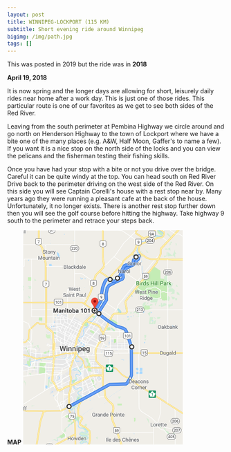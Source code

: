 ```yaml
---
layout: post
title: WINNIPEG-LOCKPORT (115 KM)
subtitle: Short evening ride around Winnipeg
bigimg: /img/path.jpg
tags: []
---
```


This was posted in 2019 but the ride was in **2018**

**April 19, 2018** 

It is now spring and the longer days are allowing for short, leisurely daily rides near home after a work day. This is just one of those rides. This particular route is one of our favorites as we get to see both sides of the Red River. 

Leaving from the south perimeter at Pembina Highway we circle around and go north on Henderson Highway to the town of Lockport where we have a bite one of the many places (e.g. A&W, Half Moon, Gaffer's to name a few). If you want it is a nice stop on the north side of the locks and you can view the pelicans and the fisherman testing their fishing skills.

Once you have had your stop with a bite or not you drive over the bridge. Careful it can be quite windy at the top. You can head south on Red River Drive back to the perimeter driving on the west side of the Red River. On this side you will see Captain Corelli's house with a rest stop near by. Many years ago they were running a pleasant cafe at the back of the house. Unfortunately, it no longer exists. There is another rest stop further down then you will see the golf course before hitting the highway. Take highway 9 south to the perimeter and retrace your steps back.

**MAP**
![MAP](https://github.com/klovetri/photos-for-website/blob/master/Lockport.png)
                         

